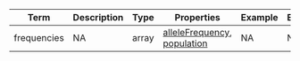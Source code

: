 |Term | Description | Type | Properties | Example | Enum|
| ---| ---| ---| ---| ---| --- |
| frequencies | NA | array | [alleleFrequency](./alleleFrequency.md), [population](./population.md) | NA | NA|
